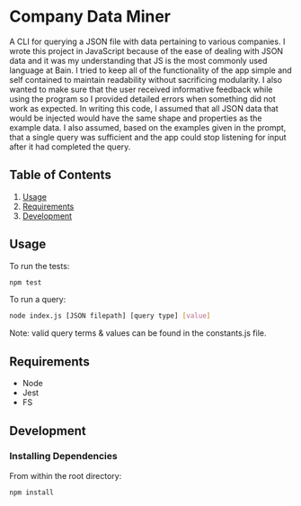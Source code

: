 # Company Data Miner

A CLI for querying a JSON file with data pertaining to various companies. I wrote this project in JavaScript because of the ease of dealing with JSON data and it was my understanding that JS is the most commonly used language at Bain. I tried to keep all of the functionality of the app simple and self contained to maintain readability without sacrificing modularity.  I also wanted to make sure that the user received informative feedback while using the program so I provided detailed errors when something did not work as expected. In writing this code, I assumed that all JSON data that would be injected would have the same shape and properties as the example data. I also assumed, based on the examples given in the prompt, that a single query was sufficient and the app could stop listening for input after it had completed the query.

## Table of Contents

1. [Usage](#Usage)
1. [Requirements](#requirements)
1. [Development](#development)

## Usage

To run the tests:

```sh
npm test
```

To run a query:

```sh
node index.js [JSON filepath] [query type] [value]
```
Note: valid query terms & values can be found in the constants.js file.

## Requirements

- Node
- Jest
- FS

## Development

### Installing Dependencies

From within the root directory:

```sh
npm install
```
